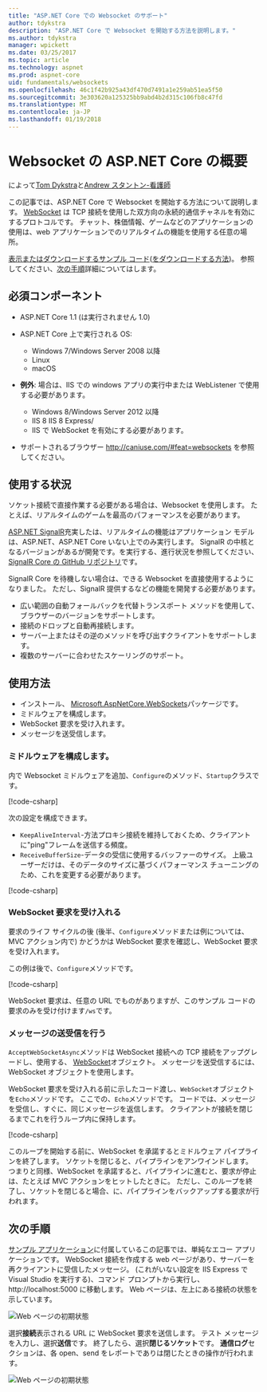 ```yaml
---
title: "ASP.NET Core での Websocket のサポート"
author: tdykstra
description: "ASP.NET Core で Websocket を開始する方法を説明します。"
ms.author: tdykstra
manager: wpickett
ms.date: 03/25/2017
ms.topic: article
ms.technology: aspnet
ms.prod: aspnet-core
uid: fundamentals/websockets
ms.openlocfilehash: 46c1f42b925a43df470d7491a1e259ab51ea5f50
ms.sourcegitcommit: 3e303620a125325bb9abd4b2d315c106fb8c47fd
ms.translationtype: MT
ms.contentlocale: ja-JP
ms.lasthandoff: 01/19/2018
---
```

# <a name="introduction-to-websockets-in-aspnet-core"></a>Websocket の ASP.NET Core の概要

によって[Tom Dykstra](https://github.com/tdykstra)と[Andrew スタントン-看護師](https://github.com/anurse)

この記事では、ASP.NET Core で Websocket を開始する方法について説明します。 [WebSocket](https://wikipedia.org/wiki/WebSocket) は TCP 接続を使用した双方向の永続的通信チャネルを有効にするプロトコルです。 チャット、株価情報、ゲームなどのアプリケーションの使用は、web アプリケーションでのリアルタイムの機能を使用する任意の場所。

[表示またはダウンロードするサンプル コード](https://github.com/aspnet/Docs/tree/master/aspnetcore/fundamentals/websockets/sample)([をダウンロードする方法](xref:tutorials/index#how-to-download-a-sample))。 参照してください、[次の手順](#next-steps)詳細についてはします。


## <a name="prerequisites"></a>必須コンポーネント

* ASP.NET Core 1.1 (は実行されません 1.0)
* ASP.NET Core 上で実行される OS:
  
  * Windows 7/Windows Server 2008 以降
  * Linux
  * macOS

* **例外**: 場合は、IIS での windows アプリの実行中または WebListener で使用する必要があります。

  * Windows 8/Windows Server 2012 以降
  * IIS 8 IIS 8 Express/
  * IIS で WebSocket を有効にする必要があります。

* サポートされるブラウザー http://caniuse.com/#feat=websockets を参照してください。

## <a name="when-to-use-it"></a>使用する状況

ソケット接続で直接作業する必要がある場合は、Websocket を使用します。 たとえば、リアルタイムのゲームを最高のパフォーマンスを必要があります。

[ASP.NET SignalR](https://docs.microsoft.com/aspnet/signalr/overview/getting-started/introduction-to-signalr)充実したは、リアルタイムの機能はアプリケーション モデルは、ASP.NET、ASP.NET Core いない上でのみ実行します。 SignalR の中核となるバージョンがあるが開発です。を実行する、進行状況を参照してください、 [SignalR Core の GitHub リポジトリ](https://github.com/aspnet/SignalR)です。

SignalR Core を待機しない場合は、できる Websocket を直接使用するようになりました。 ただし、SignalR 提供するなどの機能を開発する必要があります。

* 広い範囲の自動フォールバックを代替トランスポート メソッドを使用して、ブラウザーのバージョンをサポートします。
* 接続のドロップと自動再接続します。
* サーバー上またはその逆のメソッドを呼び出すクライアントをサポートします。
* 複数のサーバーに合わせたスケーリングのサポート。

## <a name="how-to-use-it"></a>使用方法

* インストール、 [Microsoft.AspNetCore.WebSockets](https://www.nuget.org/packages/Microsoft.AspNetCore.WebSockets/)パッケージです。
* ミドルウェアを構成します。
* WebSocket 要求を受け入れます。
* メッセージを送受信します。

### <a name="configure-the-middleware"></a>ミドルウェアを構成します。

内で Websocket ミドルウェアを追加、`Configure`のメソッド、`Startup`クラスです。

[!code-csharp[](websockets/sample/Startup.cs?name=UseWebSockets)]

次の設定を構成できます。

* `KeepAliveInterval`-方法プロキシ接続を維持しておくため、クライアントに"ping"フレームを送信する頻度。
* `ReceiveBufferSize`-データの受信に使用するバッファーのサイズ。 上級ユーザーだけは、そのデータのサイズに基づくパフォーマンス チューニングのため、これを変更する必要があります。

[!code-csharp[](websockets/sample/Startup.cs?name=UseWebSocketsOptions)]

### <a name="accept-websocket-requests"></a>WebSocket 要求を受け入れる

要求のライフ サイクルの後 (後半、`Configure`メソッドまたは例については、MVC アクション内で) かどうかは WebSocket 要求を確認し、WebSocket 要求を受け入れます。

この例は後で、`Configure`メソッドです。

[!code-csharp[](websockets/sample/Startup.cs?name=AcceptWebSocket&highlight=7)]

WebSocket 要求は、任意の URL でものがありますが、このサンプル コードの要求のみを受け付けます`/ws`です。

### <a name="send-and-receive-messages"></a>メッセージの送受信を行う

`AcceptWebSocketAsync`メソッドは WebSocket 接続への TCP 接続をアップグレードし、使用する、 [WebSocket](https://docs.microsoft.com/dotnet/core/api/system.net.websockets.websocket)オブジェクト。 メッセージを送受信するには、WebSocket オブジェクトを使用します。

WebSocket 要求を受け入れる前に示したコード渡し、`WebSocket`オブジェクトを`Echo`メソッドです。 ここでの、`Echo`メソッドです。 コードでは、メッセージを受信し、すぐに、同じメッセージを返信します。 クライアントが接続を閉じるまでこれを行うループ内に保持します。 

[!code-csharp[](websockets/sample/Startup.cs?name=Echo)]

このループを開始する前に、WebSocket を承諾するとミドルウェア パイプラインを終了します。  ソケットを閉じると、パイプラインをアンワインドします。 つまりと同様、WebSocket を承諾すると、パイプラインに進むと、要求が停止は、たとえば MVC アクションをヒットしたときに。  ただし、このループを終了し、ソケットを閉じると場合、に、パイプラインをバックアップする要求が行われます。

## <a name="next-steps"></a>次の手順

[サンプル アプリケーション](https://github.com/aspnet/Docs/tree/master/aspnetcore/fundamentals/websockets/sample)に付属しているこの記事では、単純なエコー アプリケーションです。 WebSocket 接続を作成する web ページがあり、サーバーを再クライアントに受信したメッセージ。 (これがいない設定を IIS Express で Visual Studio を実行する)、コマンド プロンプトから実行し、http://localhost:5000 に移動します。 Web ページは、左上にある接続の状態を示しています。

![Web ページの初期状態](websockets/_static/start.png)

選択**接続**表示される URL に WebSocket 要求を送信します。  テスト メッセージを入力し、選択**送信**です。 終了したら、選択**閉じるソケット**です。 **通信ログ**セクションは、各 open、send をレポートでありは閉じたときの操作が行われます。

![Web ページの初期状態](websockets/_static/end.png)
